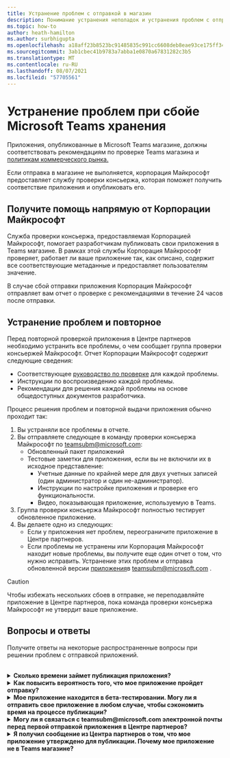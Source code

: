 ```yaml
---
title: Устранение проблем с отправкой в магазин
description: Понимание устранения неполадок и устранения проблем с отправкой Microsoft Teams магазина.
ms.topic: how-to
author: heath-hamilton
ms.author: surbhigupta
ms.openlocfilehash: a18aff23b8523bc91485835c991cc6608deb8eae93ce175ff3403e699dc6c5e5
ms.sourcegitcommit: 3ab1cbec41b9783a7abba1e0870a67831282c3b5
ms.translationtype: MT
ms.contentlocale: ru-RU
ms.lasthandoff: 08/07/2021
ms.locfileid: "57705561"
---
```

# <a name="resolve-issues-if-your-microsoft-teams-store-submission-fails"></a>Устранение проблем при сбойе Microsoft Teams хранения

Приложения, опубликованные в Microsoft Teams магазине, [](~/concepts/deploy-and-publish/appsource/prepare/teams-store-validation-guidelines.md) должны соответствовать рекомендациям по проверке Teams магазина и [политикам коммерческого рынка.](/legal/marketplace/certification-policies)

Если отправка в магазине не выполняется, корпорация Майкрософт предоставляет службу проверки консьержа, которая поможет получить соответствие приложения и опубликовать его.

## <a name="get-help-directly-from-microsoft"></a>Получите помощь напрямую от Корпорации Майкрософт

Служба проверки консьержа, предоставляемая Корпорацией Майкрософт, помогает разработчикам публиковать свои приложения в Teams магазине. В рамках этой службы Корпорация Майкрософт проверяет, работает ли ваше приложение так, как описано, содержит все соответствующие метаданные и предоставляет пользователям значение.

В случае сбой отправки приложения Корпорация Майкрософт отправляет вам отчет о проверке с рекомендациями в течение 24 часов после отправки.

## <a name="resolve-issues-and-resubmit-your-app"></a>Устранение проблем и повторное

Перед повторной проверкой приложения в Центре партнеров необходимо устранить все проблемы, о чем сообщает группа проверки консьержей Майкрософт. Отчет Корпорации Майкрософт содержит следующие сведения:

* Соответствующее [руководство по проверке](~/concepts/deploy-and-publish/appsource/prepare/teams-store-validation-guidelines.md) для каждой проблемы.
* Инструкции по воспроизведению каждой проблемы.
* Рекомендации для решения каждой проблемы на основе общедоступных документов разработчика.

Процесс решения проблем и повторной выдачи приложения обычно проходит так:

1. Вы устраняли все проблемы в отчете.
1. Вы отправляете следующее в команду проверки консьержа Майкрософт по <a href="mailto:teamsubm@microsoft.com">teamsubm@microsoft.com:</a>
   * Обновленный пакет приложений
   * Тестовые заметки для приложения, если вы не включили их в исходное представление:
      * Учетные данные по крайней мере для двух учетных записей (один администратор и один не-администратор).
      * Инструкции по настройке приложения и проверке его функциональности.
      * Видео, показывающая приложение, используемую в Teams.
1. Группа проверки консьержа Майкрософт полностью тестирует обновленное приложение.
1. Вы делаете одно из следующих:
   * Если у приложения нет проблем, переограничите приложение в Центре партнеров.
   * Если проблемы не устранены или Корпорация Майкрософт находит новые проблемы, вы получите еще один отчет о том, что нужно исправить. Устранение этих проблем и отправка обновленной версии <a href="mailto:teamsubm@microsoft.com">приложения</a>в teamsubm@microsoft.com .

> [!CAUTION]
> Чтобы избежать нескольких сбоев в отправке, не переподавляйте приложение в Центре партнеров, пока команда проверки консьержа Майкрософт не утвердит ваше приложение.

## <a name="faq"></a>Вопросы и ответы

Получите ответы на некоторые распространенные вопросы при решении проблем с отправкой приложений.

<br>

<details>

<summary><b>Сколько времени займет публикация приложения?</b></summary>

Если у отправки в магазине нет проблем, ваше приложение будет публиковаться в течение 1-2 бизнес-дней. Если ваше приложение не работает, команда из Корпорации Майкрософт предоставляет вам рекомендации по устранению проблем. После исправления этих исправлений и повторной публикации обновленного приложения в эту команду вы будете уведомлены через 24 часа, если ваше приложение готово к публикации или по-прежнему нуждается в дополнительных работах.

<br>

</details>

<details>

<summary><b>Как повысить вероятность того, что мое приложение пройдет отправку?</b></summary>

Это может привести к успешной отправке:

1. Разработка приложения на основе рекомендаций [Teams разработки.](~/concepts/design/design-teams-app-overview.md)
1. Убедитесь, что ваше [приложение](~/concepts/deploy-and-publish/appsource/prepare/teams-store-validation-guidelines.md) придерживается рекомендаций по проверке Teams магазина и политики сертификации на коммерческом рынке [Майкрософт.](/legal/marketplace/certification-policies)
1. Проверьте пакет приложения с помощью [Microsoft Teams проверки приложения.](https://dev.teams.microsoft.com/appvalidation.html)
1. [Подготовка отправки Teams магазина](~/concepts/deploy-and-publish/appsource/prepare/submission-checklist.md).

<br>

</details>

<details>

<summary><b>Мое приложение находится в бета-тестировании. Могу ли я отправить свое приложение в любом случае, чтобы сэкономить время на процессе публикации?</b></summary>

Нет. Корпорация Майкрософт проверяет только готовые к производству приложения.

<br>

</details>

<details>

<summary><b>Могу ли я связаться с teamsubm@microsoft.com электронной почты перед первой отправкой приложения в Центре партнеров?</b></summary>

Нет. Корпорация Майкрософт не начинает проверку вашего приложения до тех пор, пока вы не представите приложение в Центре партнеров впервые.

<br>

</details>

<details>

<summary><b>Я получил сообщение из Центра партнеров о том, что мое приложение утверждено для публикации. Почему мое приложение не в Teams магазине?</b></summary>

После утверждения приложения публикация обычно занимает 1-2 бизнес-дня в зависимости от возможностей приложения.Если ваше приложение не опубликовано после двух дней работы, свяжитесь <a href="mailto:teamsubm@microsoft.com">с teamsubm@microsoft.com</a>.

<br>

</details>
